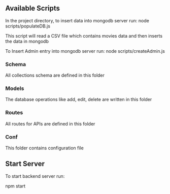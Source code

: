 ## Available Scripts

In the project directory, to insert data into mongodb server run:
node scripts/populateDB.js

This script will read a CSV file which contains movies data and then inserts the data in mongodb

To Insert Admin entry into mongodb server run:
node scripts/createAdmin.js

### Schema

All collections schema are defined in this folder

### Models

The database operations like add, edit, delete are written in this folder

### Routes

All routes for APIs are defined in this folder

### Conf

This folder contains configuration file

## Start Server

To start backend server run:

npm start
